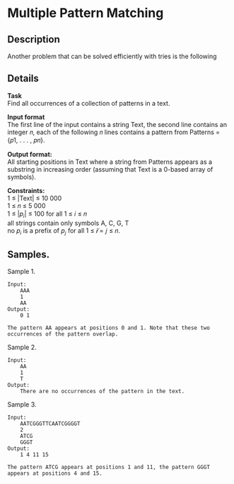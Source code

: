 # Multiple Pattern Matching

## Description 
Another problem that can be solved efficiently with tries is the following


## Details
**Task**<br>
Find all occurrences of a collection of patterns in a text.

**Input format**<br> 
The first line of the input contains a string Text, the second line contains an integer 𝑛, each of the following 𝑛 lines contains a pattern from Patterns = {𝑝1, . . . , 𝑝𝑛}.


**Output format:**<br> 
All starting positions in Text where a string from Patterns appears as a substring in increasing order (assuming that Text is a 0-based array of symbols).

**Constraints:**<br>
1 ≤ |Text| ≤ 10 000<br> 
1 ≤ 𝑛 ≤ 5 000<br> 
1 ≤ |𝑝<sub>𝑖</sub>| ≤ 100 for all 1 ≤ 𝑖 ≤ 𝑛<br> 
all strings contain only symbols A, C, G, T<br> 
no 𝑝<sub>𝑖</sub> is a prefix of 𝑝<sub>𝑗</sub> for all 1 ≤ 𝑖 ̸= 𝑗 ≤ 𝑛.


## Samples.
Sample 1.

    Input:
        AAA
        1
        AA
    Output:
        0 1

    The pattern AA appears at positions 0 and 1. Note that these two occurrences of the pattern overlap.

Sample 2.

    Input:
        AA
        1
        T
    Output:
        There are no occurrences of the pattern in the text.

Sample 3.

    Input:
        AATCGGGTTCAATCGGGGT
        2
        ATCG
        GGGT
    Output:
        1 4 11 15
    
    The pattern ATCG appears at positions 1 and 11, the pattern GGGT appears at positions 4 and 15.
